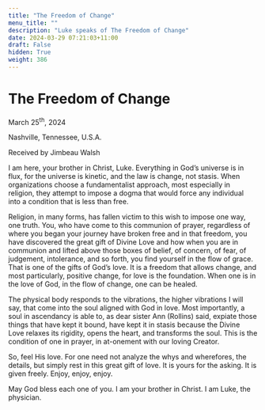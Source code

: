 ```yaml
---
title: "The Freedom of Change"
menu_title: ""
description: "Luke speaks of The Freedom of Change"
date: 2024-03-29 07:21:03+11:00
draft: False
hidden: True
weight: 386
---
```

# The Freedom of Change 

March 25<sup>th</sup>, 2024

Nashville, Tennessee, U.S.A.

Received by Jimbeau Walsh  

I am here, your brother in Christ, Luke. Everything in God’s universe is in flux, for the universe is kinetic, and the law is change, not stasis. When organizations choose a fundamentalist approach, most especially in religion, they attempt to impose a dogma that would force any individual into a condition that is less than free. 

Religion, in many forms, has fallen victim to this wish to impose one way, one truth. You, who have come to this communion of prayer, regardless of where you began your journey have broken free and in that freedom, you have discovered the great gift of Divine Love and how when you are in communion and lifted above those boxes of belief, of concern, of fear, of judgement, intolerance, and so forth, you find yourself in the flow of grace. That is one of the gifts of God’s love. It is a freedom that allows change, and most particularly, positive change, for love is the foundation. When one is in the love of God, in the flow of change, one can be healed. 
   
The physical body responds to the vibrations, the higher vibrations I will say, that come into the soul aligned with God in love. Most importantly, a soul in ascendancy is able to, as dear sister Ann (Rollins) said, expiate those things that have kept it bound, have kept it in stasis because the Divine Love relaxes its rigidity, opens the heart, and transforms the soul. This is the condition of one in prayer, in at-onement with our loving Creator. 
 
So, feel His love. For one need not analyze the whys and wherefores, the details, but simply rest in this great gift of love. It is yours for the asking. It is given freely. Enjoy, enjoy, enjoy. 
  
May God bless each one of you. I am your brother in Christ. I am Luke, the physician. 